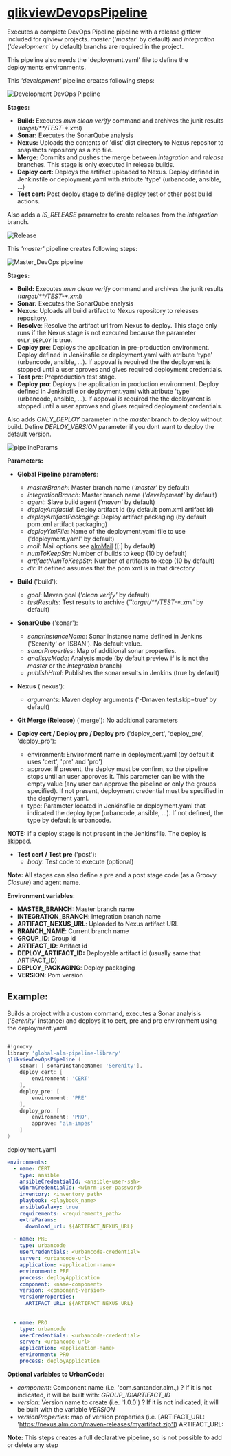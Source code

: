 # [qlikviewDevopsPipeline](/vars/qlikviewDevopsPipeline.groovy)

Executes a complete DevOps Pipeline pipeline with a release gitflow included for qliview projects. _master_ (_'master'_ by default) 
and _integration_ (_'development'_ by default) branchs are required in the project.

This pipeline also needs the 'deployment.yaml' file to define the deployments environments.
 
This _'development'_ pipeline creates following steps:

![Development DevOps Pipeline](./../resources/images/devops-pipeline-development.jpg)

**Stages:**
 * **Build:** Executes _mvn clean verify_ command and archives the junit results (_target/**/TEST-*.xml_)
 * **Sonar:** Executes the SonarQube analysis
 * **Nexus:** Uploads the contents of 'dist' dist directory to Nexus repositor to snapshots repository as a zip file.
 * **Merge:** Commits and pushes the merge between _integration_ and _release_ branches. This stage is only executed in release builds.
 * **Deploy cert:**  Deploys the artifact uploaded to Nexus. Deploy defined in Jenkinsfile or deployment.yaml with atribute 'type' (urbancode, ansible, ...)
 * **Test cert:** Post deploy stage to define deploy test or other post build actions. 

Also adds a _IS_RELEASE_ parameter to create releases from the _integration_ branch.

![Release](./../resources/images/release.png)


This _'master'_ pipeline creates following steps:

![Master_DevOps pipeline](./../resources/images/devops-pipeline-master.jpg)

**Stages:**
* **Build:** Executes _mvn clean verify_ command and archives the junit results (_target/**/TEST-*.xml_)
* **Sonar:** Executes the SonarQube analysis
* **Nexus**: Uploads all build artifact to Nexus repository to releases repository.
* **Resolve**: Resolve the artifact url from Nexus to deploy. This stage only runs if the Nexus stage is not executed because the parameter `ONLY_DEPLOY` is true.
* **Deploy pre**: Deploys the application in pre-production environment. Deploy defined in Jenkinsfile or deployment.yaml with atribute 'type' (urbancode, ansible, ...). If appoval is required the the deployment is stopped until a user aproves and gives required deployment credentials. 
* **Test pre**:  Preproduction test stage. 
* **Deploy pro**: Deploys the application in production environment. Deploy defined in Jenkinsfile or deployment.yaml with atribute 'type' (urbancode, ansible, ...). If appoval is required the the deployment is stopped until a user aproves and gives required deployment credentials.
 

Also adds _ONLY_DEPLOY_ parameter in the _master_ branch to deploy without build. Define _DEPLOY_VERSION_ parameter if you dont want to deploy the default version.

![pipelineParams](/uploads/53da61960d304be7fd2675ac9463b540/pipelineParams.png)




**Parameters:**
* **Global Pipeline parameters**:
    * *masterBranch:* Master branch name (_'master'_ by default)
    * *integrationBranch:* Master branch name (_'development'_ by default)
    * *agent*: Slave build agent (_'maven'_ by default)
    * *deployArtifactId*: Deploy artifact id (by default pom.xml artifact id)
    * *deployArtifactPackaging*: Deploy artifact packaging (by default pom.xml artifact packaging)
    * *deployYmlFile*: Name of the deployment.yaml file to use ('deployment.yaml' by default)
    * *mail*: Mail options see [almMail](/vars/almMail) ([:] by default)
    * *numToKeepStr*: Number of builds to keep (10 by default)
    * *artifactNumToKeepStr*: Number of artifacts to keep (10 by default)
    * *dir*: If defined assumes that the pom.xml is in that directory     
    
* **Build** ('build'):
    * *goal*: Maven goal (_'clean verify'_ by default)
    * *testResults*: Test results to archive (_''target/**/TEST-*.xml'_ by default)
    
* **SonarQube** ('sonar'):
    * *sonarInstanceName*: Sonar instance name defined in Jenkins ('Serenity' or 'ISBAN'). No default value. 
    * *sonarProperties*: Map of additional sonar properties.
    * *analisysMode*: Analysis mode (by default preview if is is not the _master_ or the _integration_ branch)
    * *publishHtml*: Publishes the sonar results in Jenkins (true by default)
    
* **Nexus** ('nexus'):
    * *arguments*: Maven deploy arguments ('-Dmaven.test.skip=true' by default)

* **Git Merge (Release)** ('merge'): No additional parameters

* **Deploy cert / Deploy pre / Deploy pro** ('deploy_cert', 'deploy_pre', 'deploy_pro'):
    * environment: Environment name in deployment.yaml (by default it uses 'cert', 'pre' and 'pro')
    * approve: If present, the deploy must be confirm, so the pipeline stops until an user approves it. This parameter
    can be with the empty value (any user can approve the pipeline or only the groups specified). If not 
    present, deployment credential must be specified in the deployment yaml.
    * type: Parameter located in Jenkinsfile or deployment.yaml that indicated the deploy type (urbancode, ansible, ...). If not defined, the type by default is urbancode.
    
**NOTE:** if a deploy stage is not present in the Jenkinsfile. The deploy is skipped.    
* **Test cert / Test pre** ('post'):
    * *body*: Test code to execute (optional)

**Note:** All stages can also define a pre and a post stage code (as a Groovy _Closure_) and agent name.

**Environment variables**:
 * **MASTER_BRANCH:** Master branch name
 * **INTEGRATION_BRANCH**: Integration branch name
 * **ARTIFACT_NEXUS_URL**: Uploaded to Nexus artifact URL
 * **BRANCH_NAME**: Current branch name
 * **GROUP_ID**: Group id
 * **ARTIFACT_ID**: Artifact id
 * **DEPLOY_ARTIFACT_ID:** Deployable artifact id (usually same that ARTIFACT_ID)
 * **DEPLOY_PACKAGING**: Deploy packaging
 * **VERSION**: Pom version

## Example:

Builds a project with a custom command,  executes a Sonar analyisis (_'Serenity'_ instance) and deploys it to
cert, pre and pro environment using the deployment.yaml

```groovy

#!groovy
library 'global-alm-pipeline-library'
qlikviewDevOpsPipeline (
    sonar: [ sonarInstanceName: 'Serenity'],
    deploy_cert: [
	    environment: 'CERT'
	],
	deploy_pre: [
	    environment: 'PRE'
	],
	deploy_pro: [
	    environment: 'PRO',
	    approve: 'alm-impes'
	]
)

```

deployment.yaml

```yaml
environments:
  - name: CERT
    type: ansible
    ansibleCredentialId: <ansible-user-ssh>
    winrmCredentialId: <winrm-user-password>
    inventory: <inventory_path>
    playbook: <playbook_name>
    ansibleGalaxy: true
    requirements: <requirements_path>
    extraParams: 
      download_url: ${ARTIFACT_NEXUS_URL}
      	
  - name: PRE
    type: urbancode
    userCredentials: <urbancode-credential>
    server: <urbancode-url>
    application: <application-name>
    environment: PRE
    process: deployApplication
    component: <name-component>
    version: <component-version>
    versionProperties: 
      ARTIFACT_URL: ${ARTIFACT_NEXUS_URL}
    
    
  - name: PRO
    type: urbancode
    userCredentials: <urbancode-credential>
    server: <urbancode-url>
    application: <application-name>
    environment: PRO
    process: deployApplication


```
**Optional variables to UrbanCode:**

 * _component_:   Component name  (i.e. 'com.santander.alm.,) ? If it is not indicated, it will be built with: _GROUP_ID:ARTIFACT_ID_
 * _version_: Version name to create (i.e. '1.0.0')  ?  If it is not indicated, it will be built  with the variable _VERSION_
 * _versionProperties_:  map of version properties (i.e. [ARTIFACT_URL: 'https://nexus.alm.com/maven-releases/myartifact.zip'])
                  ARTIFACT_URL:

**Note:** This steps creates a full declarative pipeline, so is not possible to add or delete any step